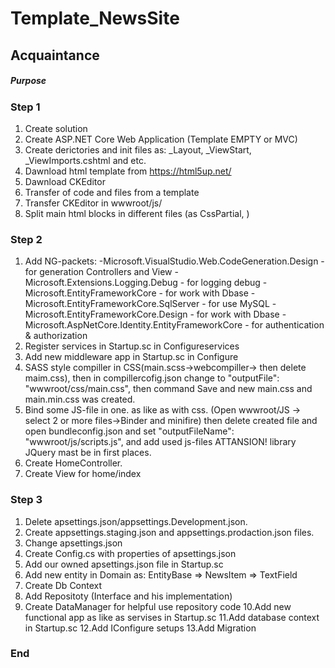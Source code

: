 # Template_NewsSite

## Acquaintance ##


##### Purpose #####


### Step 1 ###
1. Create solution
2. Create ASP.NET Core Web Application (Template EMPTY or MVC)
3. Create derictories and init files as: _Layout, _ViewStart, _ViewImports.cshtml and etc.
4. Dawnload html template from https://html5up.net/
5. Dawnload CKEditor
6. Transfer of code and files from a template
7. Transfer CKEditor in wwwroot/js/
8. Split main html blocks in different files (as CssPartial, )

### Step 2 ###
1. Add NG-packets:
	-Microsoft.VisualStudio.Web.CodeGeneration.Design - for generation Controllers and View
	-Microsoft.Extensions.Logging.Debug - for logging debug
	-Microsoft.EntityFrameworkCore - for work with Dbase
	-Microsoft.EntityFrameworkCore.SqlServer - for use MySQL 
	-Microsoft.EntityFrameworkCore.Design - for work with Dbase
	-Microsoft.AspNetCore.Identity.EntityFrameworkCore - for authentication & authorization
2. Register services in Startup.sc in Configureservices
3. Add new middleware app in Startup.sc in Configure
4. SASS style compiller in CSS(main.scss->webcompiller-> then delete maim.css), 
	then in compillercofig.json change to "outputFile": "wwwroot/css/main.css",
	then command Save and new main.css and main.min.css was created.
5. Bind some JS-file in one. as like as with css. (Open wwwroot/JS -> select 2 or more files->Binder and minifire)
	then delete created file and open bundleconfig.json and set "outputFileName": "wwwroot/js/scripts.js", and add used js-files
	ATTANSION! library JQuery mast be in first places.
6. Create HomeController.
7. Create View for home/index

### Step 3 ###
1. Delete apsettings.json/appsettings.Development.json.
2. Create appsettings.staging.json and appsettings.prodaction.json files.
3. Change apsettings.json 
4. Create Config.cs with properties of apsettings.json 
5. Add our owned apsettings.json file in Startup.sc
6. Add new entity in Domain as: EntityBase =>  NewsItem => TextField
7. Create Db Context
8. Add Repositoty (Interface and his implementation)
9. Create DataManager for helpful use repository code
10.Add new functional app as like as servises in Startup.sc
11.Add database context in Startup.sc
12.Add IConfigure setups
13.Add Migration

### End ###